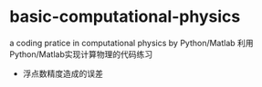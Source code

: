# basic-computational-physics
a coding pratice in computational physics by Python/Matlab
利用Python/Matlab实现计算物理的代码练习
* 浮点数精度造成的误差
